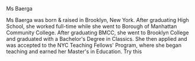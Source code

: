Ms Baerga

Ms Baerga was born & raised in Brooklyn, New York. 
After graduating High School, she worked full-time while she went to Borough of Manhattan Community College.
After graduating BMCC, she went to Brooklyn College and graduated with a Bachelor's Degree in Classics.
She then applied and was accepted to the NYC Teaching Fellows' Program, where she began teaching and earned her Master's in Education.
Try this
